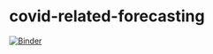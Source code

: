 # covid-related-forecasting
[![Binder](https://mybinder.org/badge_logo.svg)](https://mybinder.org/v2/gh/zsozsoGit/covid-related-forecasting.git/master)
